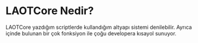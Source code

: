 # LAOTCore Nedir?

LAOTCore yazdığım scriptlerde kullandığım altyapı sistemi denilebilir. Ayrıca içinde bulunan bir çok fonksiyon ile çoğu developera kısayol sunuyor.
